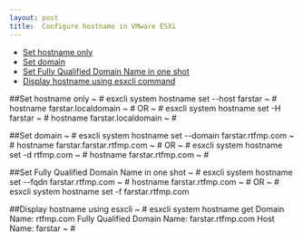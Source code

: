 ```yaml
---
layout: post
title:  Configure hostname in VMware ESXi
---
```


- [Set hostname only](#sethostname)
- [Set domain](#setdomain)
- [Set Fully Qualified Domain Name in one shot](#setfqdn)
- [Display hostname using esxcli command](#esxclihostname)

##Set hostname only<a id="sethostname"></a>
    ~ # esxcli system hostname set   --host farstar
    ~ # hostname
    farstar.localdomain
    ~ #
    OR
    ~ # esxcli system hostname set -H farstar
    ~ # hostname
    farstar.localdomain
    ~ #

##Set domain<a id="setdomain"></a>
    ~ # esxcli system hostname set   --domain farstar.rtfmp.com
    ~ # hostname
    farstar.farstar.rtfmp.com
    ~ #
    OR
    ~ # esxcli system hostname set -d rtfmp.com
    ~ # hostname
    farstar.rtfmp.com
    ~ #

##Set Fully Qualified Domain Name in one shot<a id="setfqdn"></a>
    ~ # esxcli system hostname set --fqdn farstar.rtfmp.com
    ~ # hostname
    farstar.rtfmp.com
    ~ #
    OR
    ~ # esxcli system hostname set -f farstar.rtfmp.com

##Display hostname using esxcli<a id="esxclihostname"></a>
    ~ # esxcli system hostname get
       Domain Name: rtfmp.com
       Fully Qualified Domain Name: farstar.rtfmp.com
       Host Name: farstar
    ~ #



